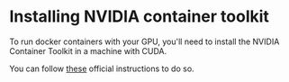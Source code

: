 # Installing NVIDIA container toolkit
To run docker containers with your GPU, you'll need to install the NVIDIA Container Toolkit in a machine with CUDA.

You can follow [these](https://docs.nvidia.com/datacenter/cloud-native/container-toolkit/latest/install-guide.html) official instructions to do so.